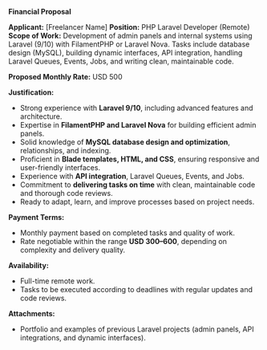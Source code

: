 **Financial Proposal**

**Applicant:** [Freelancer Name]
**Position:** PHP Laravel Developer (Remote)
**Scope of Work:** Development of admin panels and internal systems using Laravel (9/10) with FilamentPHP or Laravel Nova. Tasks include database design (MySQL), building dynamic interfaces, API integration, handling Laravel Queues, Events, Jobs, and writing clean, maintainable code.

**Proposed Monthly Rate:** USD 500

**Justification:**

* Strong experience with **Laravel 9/10**, including advanced features and architecture.
* Expertise in **FilamentPHP and Laravel Nova** for building efficient admin panels.
* Solid knowledge of **MySQL database design and optimization**, relationships, and indexing.
* Proficient in **Blade templates, HTML, and CSS**, ensuring responsive and user-friendly interfaces.
* Experience with **API integration**, Laravel Queues, Events, and Jobs.
* Commitment to **delivering tasks on time** with clean, maintainable code and thorough code reviews.
* Ready to adapt, learn, and improve processes based on project needs.

**Payment Terms:**

* Monthly payment based on completed tasks and quality of work.
* Rate negotiable within the range **USD 300–600**, depending on complexity and delivery quality.

**Availability:**

* Full-time remote work.
* Tasks to be executed according to deadlines with regular updates and code reviews.

**Attachments:**

* Portfolio and examples of previous Laravel projects (admin panels, API integrations, and dynamic interfaces).

